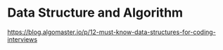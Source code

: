 # Data Structure and Algorithm

https://blog.algomaster.io/p/12-must-know-data-structures-for-coding-interviews